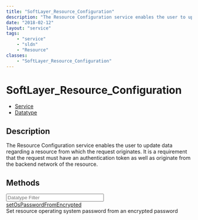 ```yaml
---
title: "SoftLayer_Resource_Configuration"
description: "The Resource Configuration service enables the user to update data regarding a resource from which the request originate... "
date: "2018-02-12"
layout: "service"
tags:
    - "service"
    - "sldn"
    - "Resource"
classes:
    - "SoftLayer_Resource_Configuration"
---
```

# SoftLayer_Resource_Configuration
<div id='service-datatype'>
    <ul id='sldn-reference-tabs'>
    <li id='service'> <a href='/reference/services/SoftLayer_Resource_Configuration' >Service</a></li>    <li id='datatype'> <a href='/reference/datatypes/SoftLayer_Resource_Configuration' >Datatype</a></li>
    </ul>
</div>

## Description
The Resource Configuration service enables the user to update data regarding a resource from which the request originates. It is a requirement that the request must have an authentication token as well as originate from the backend network of the resource. 
        
        
<div id="properties" class="content">
    <h2>Methods</h2>
    <div class="view-filters">
        <div class="clearfix">
            <div class="search-input-box">
                <input placeholder="Datatype Filter" onkeyup="titleSearch(inputId='edit-combine', divId='method-div', elementClass='method-row')" 
                    type="text" id="edit-combine" value="" size="30" maxlength="128" class="form-text">
            </div>
        </div>
    </div>
    <div id="method-div">
            <div class="method-row">
                        <span class='view-field-title'><a href='/reference/services/SoftLayer_Resource_Configuration/setOsPasswordFromEncrypted'> setOsPasswordFromEncrypted</a> </span>
            <div class='views-field-body'>Set resource operating system password from an encrypted password</div>
        </div>
        </div>
</div>

